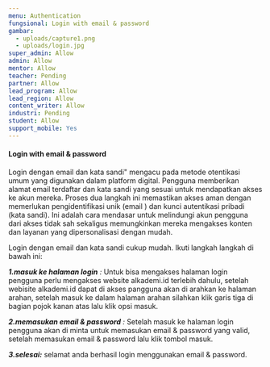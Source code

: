 ```yaml
---
menu: Authentication
fungsional: Login with email & password
gambar:
  - uploads/capture1.png
  - uploads/login.jpg
super_admin: Allow
admin: Allow
mentor: Allow
teacher: Pending
partner: Allow
lead_program: Allow
lead_region: Allow
content_writer: Allow
industri: Pending
student: Allow
support_mobile: Yes
---
```

#### Login with email & password

Login dengan email dan kata sandi" mengacu pada metode otentikasi umum yang digunakan dalam platform digital. Pengguna memberikan alamat email terdaftar dan kata sandi yang sesuai untuk mendapatkan akses ke akun mereka. Proses dua langkah ini memastikan akses aman dengan memerlukan pengidentifikasi unik (email  ) dan kunci autentikasi pribadi (kata sandi). Ini adalah cara mendasar untuk melindungi akun pengguna dari akses tidak sah sekaligus memungkinkan mereka mengakses konten dan layanan yang dipersonalisasi dengan mudah.

Login dengan email dan kata sandi cukup mudah. Ikuti langkah langkah di bawah ini:

***1﻿.masuk ke halaman login** :* Untuk bisa mengakses halaman login pengguna perlu mengakses website alkademi.id  terlebih dahulu, setelah webisite alkademi.id dapat di akses pangguna akan di arahkan ke halaman arahan, setelah masuk ke dalam halaman arahan silahkan klik garis tiga di bagian pojok kanan atas lalu klik opsi masuk.

***2.memasukan email & password** :* S﻿etelah masuk ke halaman login pengguna akan di minta untuk memasukan  email & password yang valid, s﻿etelah memasukan email & password  lalu klik tombol masuk.

***3﻿.selesai:*** selamat anda berhasil  login menggunakan email & password.